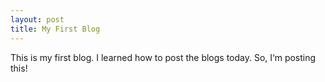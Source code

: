 ```yaml
---
layout: post
title: My First Blog
---
```


This is my first blog. I learned how to post the blogs today. So, I‘m posting this!

